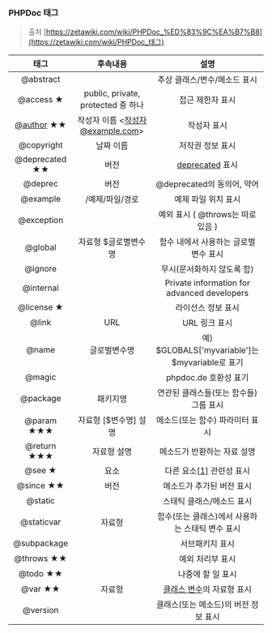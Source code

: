 ### PHPDoc 태그

> 출처 [https://zetawiki.com/wiki/PHPDoc_%ED%83%9C%EA%B7%B8](https://zetawiki.com/wiki/PHPDoc_태그)

|                      태그                       |              후속내용              |                             설명                             |
| :---------------------------------------------: | :--------------------------------: | :----------------------------------------------------------: |
|                    @abstract                    |                                    |                 추상 클래스/변수/메소드 표시                 |
|                    @access ★                    | public, private, protected 중 하나 |                       접근 제한자 표시                       |
| [@author](https://zetawiki.com/wiki/@author) ★★ |  작성자 이름 <작성자@example.com>  |                         작성자 표시                          |
|                   @copyright                    |             날짜 이름              |                       저작권 정보 표시                       |
|                 @deprecated ★★                  |                버전                |   [deprecated](https://zetawiki.com/wiki/Deprecated) 표시    |
|                     @deprec                     |                버전                |                  @deprecated의 동의어, 약어                  |
|                    @example                     |          /예제/파일/경로           |                     예제 파일 위치 표시                      |
|                   @exception                    |                                    |              예외 표시 ( @throws는 따로 있음 )               |
|                     @global                     |        자료형 $글로별변수명        |            함수 내에서 사용하는 글로벌 변수 표시             |
|                     @ignore                     |                                    |                  무시(문서화하지 않도록 함)                  |
|                    @internal                    |                                    |         Private information for advanced developers          |
|                   @license ★                    |                                    |                      라이선스 정보 표시                      |
|                      @link                      |                URL                 |                        URL 링크 표시                         |
|                      @name                      |            글로벌변수명            |       예) $GLOBALS['myvariable']는 $myvariable로 표기        |
|                     @magic                      |                                    |                    phpdoc.de 호환성 표기                     |
|                    @package                     |              패키지명              |            연관된 클래스들(또는 함수들) 그룹 표시            |
|                   @param ★★★                    |       자료형 [$변수명] 설명        |               메소드(또는 함수) 파라미터 표시                |
|                   @return ★★★                   |            자료형 설명             |                 메소드가 반환하는 자료 설명                  |
|                     @see ★                      |                요소                | 다른 요소[[1\]](https://zetawiki.com/wiki/PHPDoc_태그#cite_note-1) 관련성 표시 |
|                    @since ★★                    |                버전                |                  메소드가 추가된 버전 표시                   |
|                     @static                     |                                    |                  스태틱 클래스/메소드 표시                   |
|                   @staticvar                    |               자료형               |       함수(또는 클래스)에서 사용하는 스태틱 변수 표시        |
|                   @subpackage                   |                                    |                       서브패키지 표시                        |
|                   @throws ★★                    |                                    |                       예외 처리부 표시                       |
|                    @todo ★★                     |                                    |                      나중에 할 일 표시                       |
|                     @var ★★                     |               자료형               | [클래스 변수](https://zetawiki.com/wiki/클래스_변수)의 자료형 표시 |
|                    @version                     |                                    |             클래스(또는 메소드)의 버전 정보 표시             |